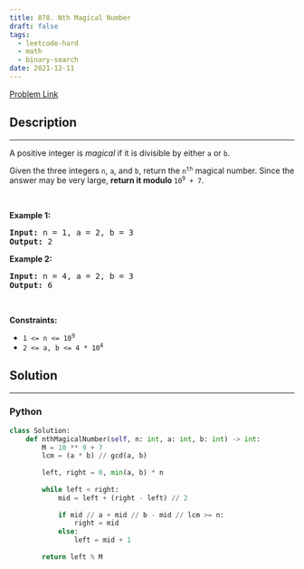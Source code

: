 ```yaml
---
title: 878. Nth Magical Number
draft: false
tags: 
  - leetcode-hard
  - math
  - binary-search
date: 2021-12-11
---
```


[Problem Link](https://leetcode.com/problems/nth-magical-number/)

## Description

---
<p>A positive integer is <em>magical</em> if it is divisible by either <code>a</code> or <code>b</code>.</p>

<p>Given the three integers <code>n</code>, <code>a</code>, and <code>b</code>, return the <code>n<sup>th</sup></code> magical number. Since the answer may be very large, <strong>return it modulo </strong><code>10<sup>9</sup> + 7</code>.</p>

<p>&nbsp;</p>
<p><strong class="example">Example 1:</strong></p>

<pre>
<strong>Input:</strong> n = 1, a = 2, b = 3
<strong>Output:</strong> 2
</pre>

<p><strong class="example">Example 2:</strong></p>

<pre>
<strong>Input:</strong> n = 4, a = 2, b = 3
<strong>Output:</strong> 6
</pre>

<p>&nbsp;</p>
<p><strong>Constraints:</strong></p>

<ul>
	<li><code>1 &lt;= n &lt;= 10<sup>9</sup></code></li>
	<li><code>2 &lt;= a, b &lt;= 4 * 10<sup>4</sup></code></li>
</ul>


## Solution

---
### Python
``` py title='nth-magical-number'
class Solution:
    def nthMagicalNumber(self, n: int, a: int, b: int) -> int:
        M = 10 ** 9 + 7
        lcm = (a * b) // gcd(a, b)
        
        left, right = 0, min(a, b) * n
        
        while left < right:
            mid = left + (right - left) // 2
            
            if mid // a + mid // b - mid // lcm >= n:
                right = mid
            else:
                left = mid + 1
        
        return left % M
```


